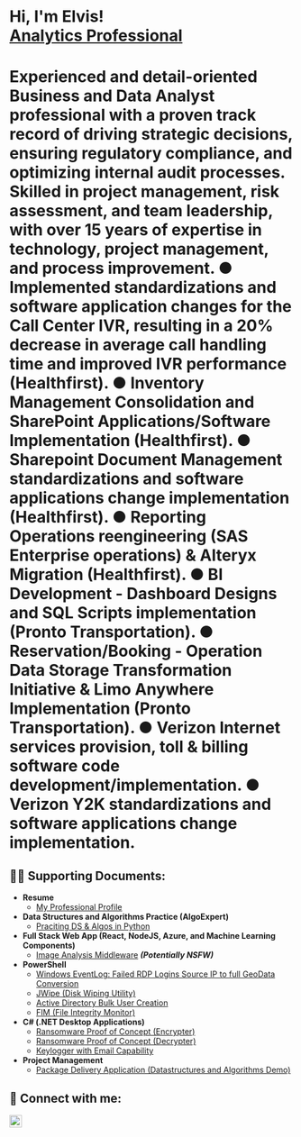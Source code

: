 <h1>Hi, I'm Elvis! <br/><a href="https://www.linkedin.com/in/elvisrodriguezr/">Analytics Professional</a></h1>

<h1>Experienced and detail-oriented Business and Data Analyst professional with a proven track record of driving strategic decisions, ensuring regulatory compliance, and optimizing internal audit processes. Skilled in project management, risk assessment, and team leadership, with over 15 years of expertise in technology, project management, and process improvement.
● Implemented standardizations and software application changes for the Call Center IVR, resulting in a 20% decrease in average call handling time and improved IVR performance (Healthfirst).
● Inventory Management Consolidation and SharePoint Applications/Software Implementation (Healthfirst).
● Sharepoint Document Management standardizations and software applications change implementation (Healthfirst).
● Reporting Operations reengineering (SAS Enterprise operations) & Alteryx Migration (Healthfirst).
● BI Development - Dashboard Designs and SQL Scripts implementation (Pronto Transportation).
● Reservation/Booking - Operation Data Storage Transformation Initiative & Limo Anywhere
Implementation (Pronto Transportation).
● Verizon Internet services provision, toll & billing software code development/implementation.
● Verizon Y2K standardizations and software applications change implementation.</h1>

<h2>👨‍💻 Supporting Documents:</h2>

- <b>Resume</b>
  - [My Professional Profile](https://github.com/Erodfl/Resume)
- <b>Data Structures and Algorithms Practice (AlgoExpert)</b>
  - [Praciting DS & Algos in Python](https://github.com/Erodfl/Analytics)
- <b>Full Stack Web App (React, NodeJS, Azure, and Machine Learning Components)</b>
  - [Image Analysis Middleware](https://github.com/joshmadakor1/4chan-Image-Analysis-Middleware-C964) <b><i>(Potentially NSFW)</b></i>
- <b>PowerShell</b>
  - [Windows EventLog: Failed RDP Logins Source IP to full GeoData Conversion](https://github.com/joshmadakor1/Sentinel-Lab)
  - [JWipe (Disk Wiping Utility)](https://github.com/joshmadakor1/Jwipe.PowerShell)
  - [Active Directory Bulk User Creation](https://github.com/joshmadakor1/AD_PS)
  - [FIM (File Integrity Monitor)](https://github.com/joshmadakor1/PowerShell-Integrity-FIM)
- <b>C# (.NET Desktop Applications)</b>
  - [Ransomware Proof of Concept (Encrypter)](https://github.com/joshmadakor1/EncrypterPOC)
  - [Ransomware Proof of Concept (Decrypter)](https://github.com/joshmadakor1/DecrypterPOC)
  - [Keylogger with Email Capability](https://github.com/joshmadakor1/Key-Logger-With-Email)
- <b>Project Management</b>
  - [Package Delivery Application (Datastructures and Algorithms Demo)](https://github.com/joshmadakor1/Package-Delivery-Pathfinding-Algorithm)


<h2> 🤳 Connect with me:</h2>



[<img align="left" alt="JoshMadakor | LinkedIn" width="22px" src="https://cdn.jsdelivr.net/npm/simple-icons@v3/icons/linkedin.svg" />][linkedin]




[linkedin]: https://linkedin.com/in/elvisrodriguezr

<!--
**joshmadakor1/joshmadakor1** is a ✨ _special_ ✨ repository because its `README.md` (this file) appears on your GitHub profile.

Here are some ideas to get you started:

- 🔭 I’m currently working on ...
- 🌱 I’m currently learning ...
- 👯 I’m looking to collaborate on ...
- 🤔 I’m looking for help with ...
- 💬 Ask me about ...
- 📫 How to reach me: ...
- 😄 Pronouns: ...
- ⚡ Fun fact: ...
-->

